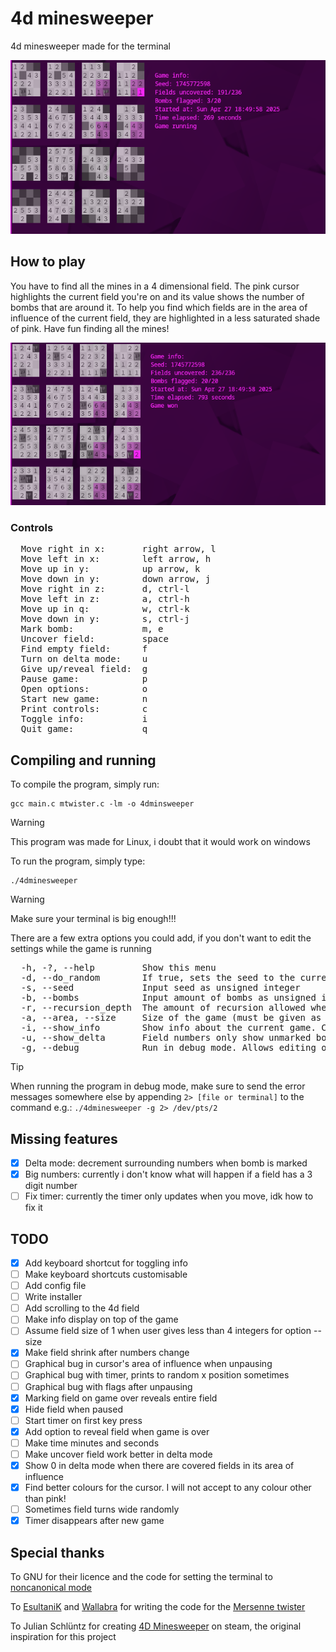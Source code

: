 # 4d minesweeper

4d minesweeper made for the terminal

![A screenshot of a game of 4d minesweeper](screenshot1.png)

## How to play

You have to find all the mines in a 4 dimensional field. The pink cursor highlights the current field you're on and its value shows the number of bombs that are around it. To help you find which fields are in the area of influence of the current field, they are highlighted in a less saturated shade of pink. Have fun finding all the mines!

![A screenshot of a finished game](screenshot2.png)

### Controls

<pre>
  Move right in x:       right arrow, l
  Move left in x:        left arrow, h
  Move up in y:          up arrow, k
  Move down in y:        down arrow, j
  Move right in z:       d, ctrl-l
  Move left in z:        a, ctrl-h
  Move up in q:          w, ctrl-k
  Move down in y:        s, ctrl-j
  Mark bomb:             m, e
  Uncover field:         space
  Find empty field:      f
  Turn on delta mode:    u
  Give up/reveal field:  g
  Pause game:            p
  Open options:          o
  Start new game:        n
  Print controls:        c
  Toggle info:           i
  Quit game:             q
</pre>

## Compiling and running

To compile the program, simply run:

```
gcc main.c mtwister.c -lm -o 4dminsweeper
```

> [!WARNING]
> This program was made for Linux, i doubt that it would work on windows

To run the program, simply type:

```
./4dminesweeper
```

> [!WARNING]
> Make sure your terminal is big enough!!!

There are a few extra options you could add, if you don't want to edit the settings while the game is running

<pre>
  -h, -?, --help         Show this menu
  -d, --do_random        If true, sets the seed to the current time
  -s, --seed             Input seed as unsigned integer
  -b, --bombs            Input amount of bombs as unsigned integer
  -r, --recursion_depth  The amount of recursion allowed when uncovering fields
  -a, --area, --size     Size of the game (must be given as a comma separated list of unsigned integers e.g.: 4, 4, 4, 4)
  -i, --show_info        Show info about the current game. Can be set to true or false
  -u, --show_delta       Field numbers only show unmarked bombs instead of total. Can be set to true or false
  -g, --debug            Run in debug mode. Allows editing of field contents
</pre>

> [!TIP]
> When running the program in debug mode, make sure to send the error messages somewhere else by appending `2> [file or terminal]` to the command e.g.: `./4dminesweeper -g 2> /dev/pts/2`

## Missing features

- [x] Delta mode: decrement surrounding numbers when bomb is marked
- [x] Big numbers: currently i don't know what will happen if a field has a 3 digit number
- [ ] Fix timer: currently the timer only updates when you move, idk how to fix it

## TODO

- [x] Add keyboard shortcut for toggling info
- [ ] Make keyboard shortcuts customisable
- [ ] Add config file
- [ ] Write installer
- [ ] Add scrolling to the 4d field
- [ ] Make info display on top of the game
- [ ] Assume field size of 1 when user gives less than 4 integers for option --size
- [x] Make field shrink after numbers change
- [ ] Graphical bug in cursor's area of influence when unpausing
- [ ] Graphical bug with timer, prints to random x position sometimes
- [ ] Graphical bug with flags after unpausing
- [x] Marking field on game over reveals entire field
- [x] Hide field when paused
- [ ] Start timer on first key press
- [x] Add option to reveal field when game is over
- [ ] Make time minutes and seconds
- [ ] Make uncover field work better in delta mode
- [x] Show 0 in delta mode when there are covered fields in its area of influence
- [x] Find better colours for the cursor. I will not accept to any colour other than pink!
- [ ] Sometimes field turns wide randomly
- [x] Timer disappears after new game

## Special thanks

To GNU for their licence and the code for setting the terminal to [noncanonical mode](https://www.gnu.org/software/libc/manual/html_node/Noncanon-Example.html)

To [EsultaniK](https://github.com/ESultanik) and [Wallabra](https://github.com/wallabra) for writing the code for the [Mersenne twister](https://github.com/ESultanik/mtwister)

To Julian Schlüntz for creating [4D Minesweeper](https://store.steampowered.com/app/787980/4D_Minesweeper/) on steam, the original inspiration for this project
